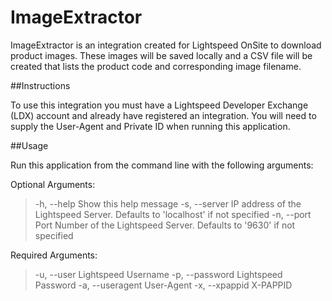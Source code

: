# ImageExtractor

ImageExtractor is an integration created for Lightspeed OnSite to download product images. These images will be saved locally and a CSV file will be created that lists the product code and corresponding image filename.

##Instructions

To use this integration you must have a Lightspeed Developer Exchange (LDX) account and already have registered an integration. You will need to supply the User-Agent and Private ID when running this application.

##Usage

Run this application from the command line with the following arguments:

Optional Arguments:

>-h, --help			Show this help message
>-s, --server		IP address of the Lightspeed Server. Defaults to 'localhost' if not specified
>-n, --port			Port Number of the Lightspeed Server. Defaults to '9630' if not specified

Required Arguments:

>-u, --user			Lightspeed Username
>-p, --password		Lightspeed Password
>-a, --useragent	User-Agent
>-x, --xpappid		X-PAPPID
